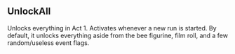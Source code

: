 ## UnlockAll ##
Unlocks everything in Act 1.
Activates whenever a new run is started.
By default, it unlocks everything aside from the bee figurine, film roll, and a few random/useless event flags.